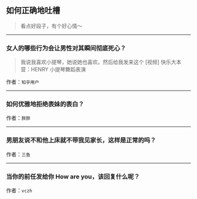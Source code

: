 ## 如何正确地吐槽

> 看点好段子，有个好心情～


 
---

### 女人的哪些行为会让男性对其瞬间彻底死心？

> 我说我喜欢小提琴，她说她也喜欢。然后给我发来这个 [视频] 快乐大本营：HENRY 小提琴舞蹈表演


作者：`知乎用户`

---

### 如何优雅地拒绝表妹的表白？

> 


作者：`胖胖`

---

### 男朋友说不和他上床就不带我见家长，这样是正常的吗？

> 


作者：`三鱼`

---

### 当你的前任发给你 How are you，该回复什么呢？

> 


作者：`vczh`